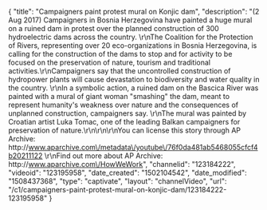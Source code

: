 {
    "title": "Campaigners paint protest mural on Konjic dam",
    "description": "(2 Aug 2017) Campaigners in Bosnia Herzegovina have painted a huge mural on a ruined dam in protest over the planned construction of 300 hydroelectric dams across the country. \r\nThe Coalition for the Protection of Rivers, representing over 20 eco-organizations in Bosnia Herzegovina, is calling for the construction of the dams to stop and for activity to be focused on the preservation of nature, tourism and traditional activities.\r\nCampaigners say that the uncontrolled construction of hydropower plants will cause devastation to biodiversity and water quality in the country. \r\nIn a symbolic action, a ruined dam on the Bascica River was painted with a mural of giant woman \"smashing\" the dam, meant to represent humanity's weakness over nature and the consequences of unplanned construction, campaigners say. \r\nThe mural was painted by Croatian artist Luka Tomac, one of the leading Balkan campaigners for preservation of nature.\r\n\r\n\r\nYou can license this story through AP Archive: http:\/\/www.aparchive.com\/metadata\/youtube\/76f0da481ab5468055cfcf4b20211122 \r\nFind out more about AP Archive: http:\/\/www.aparchive.com\/HowWeWork",
    "channelid": "123184222",
    "videoid": "123195958",
    "date_created": "1502104542",
    "date_modified": "1508437368",
    "type": "captivate",
    "layout": "channelVideo",
    "url": "\/c1\/campaigners-paint-protest-mural-on-konjic-dam\/123184222-123195958"
}